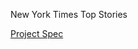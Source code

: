 New York Times Top Stories

[Project Spec](https://mod4.turing.edu/projects/take_home/take_home_fe)

